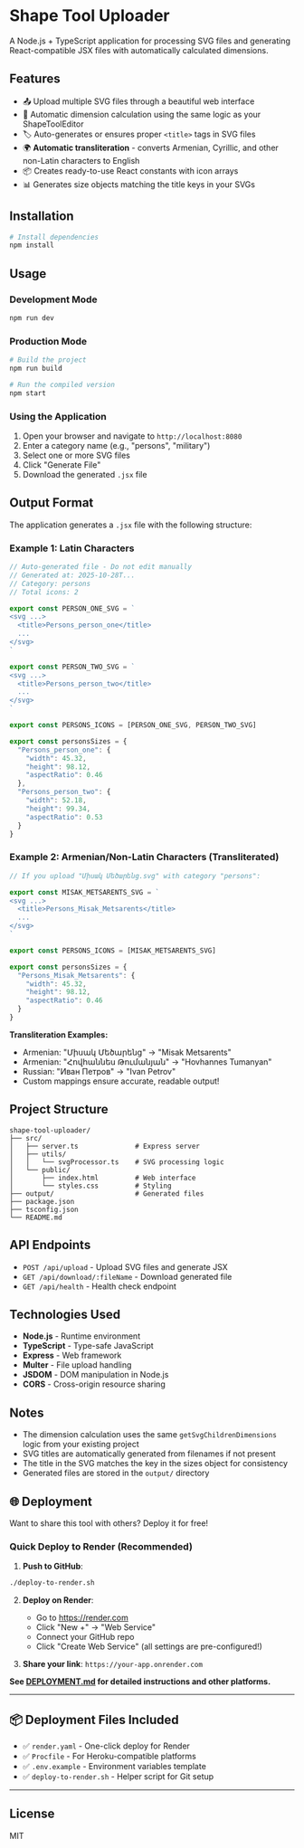 # Shape Tool Uploader

A Node.js + TypeScript application for processing SVG files and generating React-compatible JSX files with automatically calculated dimensions.

## Features

- 📤 Upload multiple SVG files through a beautiful web interface
- 🎯 Automatic dimension calculation using the same logic as your ShapeToolEditor
- 🏷️ Auto-generates or ensures proper `<title>` tags in SVG files
- 🌍 **Automatic transliteration** - converts Armenian, Cyrillic, and other non-Latin characters to English
- 📦 Creates ready-to-use React constants with icon arrays
- 📊 Generates size objects matching the title keys in your SVGs

## Installation

```bash
# Install dependencies
npm install
```

## Usage

### Development Mode
```bash
npm run dev
```

### Production Mode
```bash
# Build the project
npm run build

# Run the compiled version
npm start
```

### Using the Application

1. Open your browser and navigate to `http://localhost:8080`
2. Enter a category name (e.g., "persons", "military")
3. Select one or more SVG files
4. Click "Generate File"
5. Download the generated `.jsx` file

## Output Format

The application generates a `.jsx` file with the following structure:

### Example 1: Latin Characters
```javascript
// Auto-generated file - Do not edit manually
// Generated at: 2025-10-28T...
// Category: persons
// Total icons: 2

export const PERSON_ONE_SVG = `
<svg ...>
  <title>Persons_person_one</title>
  ...
</svg>
`

export const PERSON_TWO_SVG = `
<svg ...>
  <title>Persons_person_two</title>
  ...
</svg>
`

export const PERSONS_ICONS = [PERSON_ONE_SVG, PERSON_TWO_SVG]

export const personsSizes = {
  "Persons_person_one": {
    "width": 45.32,
    "height": 98.12,
    "aspectRatio": 0.46
  },
  "Persons_person_two": {
    "width": 52.18,
    "height": 99.34,
    "aspectRatio": 0.53
  }
}
```

### Example 2: Armenian/Non-Latin Characters (Transliterated)
```javascript
// If you upload "Միսակ Մեծարենց.svg" with category "persons":

export const MISAK_METSARENTS_SVG = `
<svg ...>
  <title>Persons_Misak_Metsarents</title>
  ...
</svg>
`

export const PERSONS_ICONS = [MISAK_METSARENTS_SVG]

export const personsSizes = {
  "Persons_Misak_Metsarents": {
    "width": 45.32,
    "height": 98.12,
    "aspectRatio": 0.46
  }
}
```

**Transliteration Examples:**
- Armenian: "Միսակ Մեծարենց" → "Misak Metsarents"
- Armenian: "Հովհաննես Թումանյան" → "Hovhannes Tumanyan"
- Russian: "Иван Петров" → "Ivan Petrov"
- Custom mappings ensure accurate, readable output!

## Project Structure

```
shape-tool-uploader/
├── src/
│   ├── server.ts              # Express server
│   ├── utils/
│   │   └── svgProcessor.ts    # SVG processing logic
│   └── public/
│       ├── index.html         # Web interface
│       └── styles.css         # Styling
├── output/                    # Generated files
├── package.json
├── tsconfig.json
└── README.md
```

## API Endpoints

- `POST /api/upload` - Upload SVG files and generate JSX
- `GET /api/download/:fileName` - Download generated file
- `GET /api/health` - Health check endpoint

## Technologies Used

- **Node.js** - Runtime environment
- **TypeScript** - Type-safe JavaScript
- **Express** - Web framework
- **Multer** - File upload handling
- **JSDOM** - DOM manipulation in Node.js
- **CORS** - Cross-origin resource sharing

## Notes

- The dimension calculation uses the same `getSvgChildrenDimensions` logic from your existing project
- SVG titles are automatically generated from filenames if not present
- The title in the SVG matches the key in the sizes object for consistency
- Generated files are stored in the `output/` directory

## 🌐 Deployment

Want to share this tool with others? Deploy it for free!

### Quick Deploy to Render (Recommended)

1. **Push to GitHub**:
```bash
./deploy-to-render.sh
```

2. **Deploy on Render**:
   - Go to https://render.com
   - Click "New +" → "Web Service"
   - Connect your GitHub repo
   - Click "Create Web Service" (all settings are pre-configured!)

3. **Share your link**: `https://your-app.onrender.com`

**See [DEPLOYMENT.md](DEPLOYMENT.md) for detailed instructions and other platforms.**

---

## 📦 Deployment Files Included

- ✅ `render.yaml` - One-click deploy for Render
- ✅ `Procfile` - For Heroku-compatible platforms
- ✅ `.env.example` - Environment variables template
- ✅ `deploy-to-render.sh` - Helper script for Git setup

---

## License

MIT

